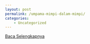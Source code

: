 ```yaml
---
layout: post
permalink: /umpama-mimpi-dalam-mimpi/
categories:
    - Uncategorized
---
```


[Baca Selengkapnya](/02)